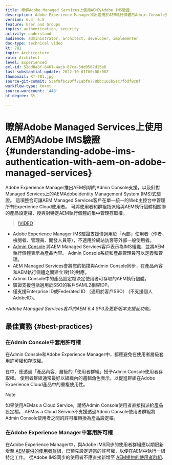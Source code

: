 ```yaml
---
title: 瞭解Adobe Managed Services上使用AEM的Adobe IMS驗證
description: Adobe Experience Manager推出適用於AEM執行個體的Admin Console支援，以及適用於Managed Services上AEM的Adobe IMS (Identity Management System)驗證功能。   這項整合可讓AEM Managed Services客戶在單一統一的Web主控台中管理所有Experience Cloud使用者。 可將使用者和群組指派給與AEM執行個體相關聯的產品設定檔，授與對特定AEM執行個體的集中管理存取權。
version: 6.4, 6.5
feature: User and Groups
topics: authentication, security
activity: understand
audience: administrator, architect, developer, implementer
doc-type: technical video
kt: 781
topic: Architecture
role: Architect
level: Experienced
exl-id: 52dd8a3f-6461-4acb-87ca-5dd9567d15a6
last-substantial-update: 2022-10-01T00:00:00Z
thumbnail: KT-781.jpg
source-git-commit: 53af8fbc20ff21abf8778bbc165b5ec7fbdf8c8f
workflow-type: tm+mt
source-wordcount: '448'
ht-degree: 3%

---
```


# 瞭解Adobe Managed Services上使用AEM的Adobe IMS驗證{#understanding-adobe-ims-authentication-with-aem-on-adobe-managed-services}

Adobe Experience Manager推出AEM例項的Admin Console支援，以及針對Managed Services上的AEMAdobeIdentity Management System (IMS)式驗證。   這項整合可讓AEM Managed Services客戶在單一統一的Web主控台中管理所有Experience Cloud使用者。 可將使用者和群組指派給與AEM執行個體相關聯的產品設定檔，授與對特定AEM執行個體的集中管理存取權。

>[!VIDEO](https://video.tv.adobe.com/v/26170?quality=12&learn=on)

* Adobe Experience Manager IMS驗證支援僅適用於「內部」使用者（作者、檢閱者、管理員、開發人員等），不適用於網站訪客等外部一般使用者。
* [Admin Console](https://adminconsole.adobe.com/) 將AEM Managed Services客戶表示為IMS組織，並將AEM執行個體表示為產品內容。 Admin Console系統和產品管理員可以定義和管理。
* AEM Managed Services會將您的拓撲與Admin Console同步，在產品內容和AEM執行個體之間建立1對1的對應。
* Admin Console中的產品設定檔決定使用者可存取的AEM執行個體。
* 驗證支援包括適用於SSO的客戶SAML2相容IDP。
* 僅支援Enterprise ID或Federated ID （適用於客戶SSO） (不支援個人AdobeID)。

*&#42;Adobe Managed Services客戶的AEM 6.4 SP3及更新版本支援此功能。*

## 最佳實務 {#best-practices}

### 在Admin Console中套用許可權

在Admin Console和Adobe Experience Manager中，都應避免在使用者層級套用許可權和存取權。

在中，應透過「產品內容」層級的「使用者群組」授予Admin Console使用者存取權。 使用者群組通常最好以組織內的邏輯角色表示，以促進群組在Adobe Experience Cloud產品中的重複使用性。

>[!NOTE]
>
> 如果使用AEMas a Cloud Service，請將Admin Console使用者直接指派給產品設定檔。 AEMas a Cloud Service不支援透過Admin Console使用者群組將Admin Console使用者之間的許可權轉換為產品設定檔。

### 在Adobe Experience Manager中套用許可權

在Adobe Experience Manager中，與Adobe IMS同步的使用者群組應以期限新增至 [AEM提供的使用者群組](https://experienceleague.adobe.com/docs/experience-manager-65/administering/security/security.html)，已預先設定適當的許可權，以便在AEM中執行一組特定工作。 從Adobe IMS同步的使用者不應直接新增至 [AEM提供的使用者群組](https://experienceleague.adobe.com/docs/experience-manager-65/administering/security/security.html).
